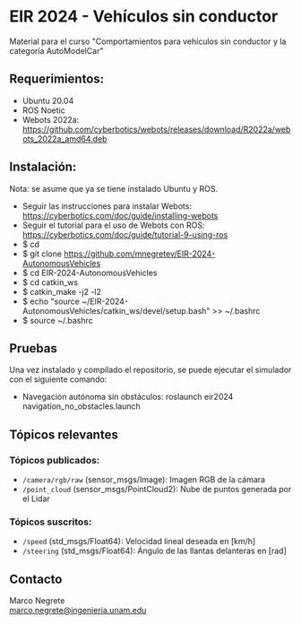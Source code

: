 # EIR 2024 - Vehículos sin conductor

Material para el curso "Comportamientos para vehículos sin conductor y la categoría AutoModelCar"

## Requerimientos:

* Ubuntu 20.04
* ROS Noetic
* Webots 2022a: https://github.com/cyberbotics/webots/releases/download/R2022a/webots_2022a_amd64.deb

## Instalación:

Nota: se asume que ya se tiene instalado Ubuntu y ROS.

* Seguir las instrucciones para instalar Webots: https://cyberbotics.com/doc/guide/installing-webots
* Seguir el tutorial para el uso de Webots con ROS: https://cyberbotics.com/doc/guide/tutorial-9-using-ros
* $ cd
* $ git clone https://github.com/mnegretev/EIR-2024-AutonomousVehicles
* $ cd EIR-2024-AutonomousVehicles
* $ cd catkin_ws
* $ catkin_make -j2 -l2
* $ echo "source ~/EIR-2024-AutonomousVehicles/catkin_ws/devel/setup.bash" >> ~/.bashrc
* $ source ~/.bashrc

## Pruebas

Una vez instalado y compilado el repositorio, se puede ejecutar el simulador con el siguiente comando:

* Navegación autónoma sin obstáculos: roslaunch eir2024 navigation_no_obstacles.launch

## Tópicos relevantes

### Tópicos publicados:

* ``/camera/rgb/raw`` (sensor_msgs/Image): Imagen RGB de la cámara
* ``/point_cloud`` (sensor_msgs/PointCloud2): Nube de puntos generada por el Lidar

### Tópicos suscritos:

* ``/speed`` (std\_msgs/Float64): Velocidad lineal deseada en [km/h]
* ``/steering`` (std\_msgs/Float64): Ángulo de las llantas delanteras en [rad]

## Contacto

Marco Negrete<br>
marco.negrete@ingenieria.unam.edu

